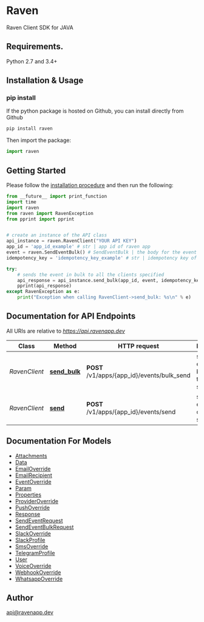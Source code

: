 # Raven

Raven Client SDK for JAVA

## Requirements.

Python 2.7 and 3.4+

## Installation & Usage

### pip install

If the python package is hosted on Github, you can install directly from Github

```sh
pip install raven
```

Then import the package:

```python
import raven
```

## Getting Started

Please follow the [installation procedure](#installation--usage) and then run the following:

```python
from __future__ import print_function
import time
import raven
from raven import RavenException
from pprint import pprint


# create an instance of the API class
api_instance = raven.RavenClient("YOUR API KEY")
app_id = 'app_id_example' # str | app id of raven app
event = raven.SendEventBulk() # SendEventBulk | the body for the event that has to be triggered
idempotency_key = 'idempotency_key_example' # str | idempotency key of api (optional)

try:
    # sends the event in bulk to all the clients specified
    api_response = api_instance.send_bulk(app_id, event, idempotency_key=idempotency_key)
    pprint(api_response)
except RavenException as e:
    print("Exception when calling RavenClient->send_bulk: %s\n" % e)

```

## Documentation for API Endpoints

All URIs are relative to *https://api.ravenapp.dev*

| Class         | Method                                         | HTTP request                                | Description                                          |
| ------------- | ---------------------------------------------- | ------------------------------------------- | ---------------------------------------------------- |
| _RavenClient_ | [**send_bulk**](docs/RavenClient.md#send_bulk) | **POST** /v1/apps/{app_id}/events/bulk_send | sends the event in bulk to all the clients specified |
| _RavenClient_ | [**send**](docs/RavenClient.md#send)           | **POST** /v1/apps/{app_id}/events/send      | sends the event to the client specified              |

## Documentation For Models

- [Attachments](docs/Attachments.md)
- [Data](docs/Data.md)
- [EmailOverride](docs/EmailOverride.md)
- [EmailRecipient](docs/EmailRecipient.md)
- [EventOverride](docs/EventOverride.md)
- [Param](docs/Param.md)
- [Properties](docs/Properties.md)
- [ProviderOverride](docs/ProviderOverride.md)
- [PushOverride](docs/PushOverride.md)
- [Response](docs/Response.md)
- [SendEventRequest](docs/SendEventRequest.md)
- [SendEventBulkRequest](docs/SendEventBulkRequest.md)
- [SlackOverride](docs/SlackOverride.md)
- [SlackProfile](docs/SlackProfile.md)
- [SmsOverride](docs/SmsOverride.md)
- [TelegramProfile](docs/TelegramProfile.md)
- [User](docs/User.md)
- [VoiceOverride](docs/VoiceOverride.md)
- [WebhookOverride](docs/WebhookOverride.md)
- [WhatsappOverride](docs/WhatsappOverride.md)

## Author

api@ravenapp.dev
